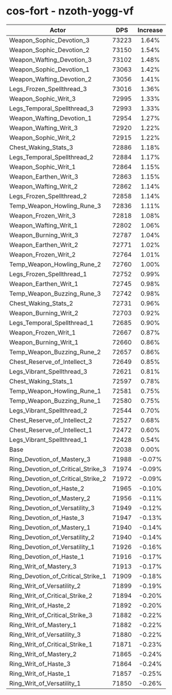 # cos-fort - nzoth-yogg-vf
| Actor | DPS | Increase |
|---|:---:|:---:|
|Weapon_Sophic_Devotion_3|73223|1.64%|
|Weapon_Sophic_Devotion_2|73150|1.54%|
|Weapon_Wafting_Devotion_3|73102|1.48%|
|Weapon_Sophic_Devotion_1|73063|1.42%|
|Weapon_Wafting_Devotion_2|73056|1.41%|
|Legs_Frozen_Spellthread_3|73016|1.36%|
|Weapon_Sophic_Writ_3|72995|1.33%|
|Legs_Temporal_Spellthread_3|72993|1.33%|
|Weapon_Wafting_Devotion_1|72954|1.27%|
|Weapon_Wafting_Writ_3|72920|1.22%|
|Weapon_Sophic_Writ_2|72915|1.22%|
|Chest_Waking_Stats_3|72886|1.18%|
|Legs_Temporal_Spellthread_2|72884|1.17%|
|Weapon_Sophic_Writ_1|72864|1.15%|
|Weapon_Earthen_Writ_3|72863|1.15%|
|Weapon_Wafting_Writ_2|72862|1.14%|
|Legs_Frozen_Spellthread_2|72858|1.14%|
|Temp_Weapon_Howling_Rune_3|72836|1.11%|
|Weapon_Frozen_Writ_3|72818|1.08%|
|Weapon_Wafting_Writ_1|72802|1.06%|
|Weapon_Burning_Writ_3|72787|1.04%|
|Weapon_Earthen_Writ_2|72771|1.02%|
|Weapon_Frozen_Writ_2|72764|1.01%|
|Temp_Weapon_Howling_Rune_2|72760|1.00%|
|Legs_Frozen_Spellthread_1|72752|0.99%|
|Weapon_Earthen_Writ_1|72745|0.98%|
|Temp_Weapon_Buzzing_Rune_3|72742|0.98%|
|Chest_Waking_Stats_2|72731|0.96%|
|Weapon_Burning_Writ_2|72703|0.92%|
|Legs_Temporal_Spellthread_1|72685|0.90%|
|Weapon_Frozen_Writ_1|72667|0.87%|
|Weapon_Burning_Writ_1|72660|0.86%|
|Temp_Weapon_Buzzing_Rune_2|72657|0.86%|
|Chest_Reserve_of_Intellect_3|72649|0.85%|
|Legs_Vibrant_Spellthread_3|72621|0.81%|
|Chest_Waking_Stats_1|72597|0.78%|
|Temp_Weapon_Howling_Rune_1|72581|0.75%|
|Temp_Weapon_Buzzing_Rune_1|72580|0.75%|
|Legs_Vibrant_Spellthread_2|72544|0.70%|
|Chest_Reserve_of_Intellect_2|72527|0.68%|
|Chest_Reserve_of_Intellect_1|72472|0.60%|
|Legs_Vibrant_Spellthread_1|72428|0.54%|
|Base|72038|0.00%|
|Ring_Devotion_of_Mastery_3|71988|-0.07%|
|Ring_Devotion_of_Critical_Strike_3|71974|-0.09%|
|Ring_Devotion_of_Critical_Strike_2|71972|-0.09%|
|Ring_Devotion_of_Haste_2|71965|-0.10%|
|Ring_Devotion_of_Mastery_2|71956|-0.11%|
|Ring_Devotion_of_Versatility_3|71949|-0.12%|
|Ring_Devotion_of_Haste_3|71947|-0.13%|
|Ring_Devotion_of_Mastery_1|71940|-0.14%|
|Ring_Devotion_of_Versatility_2|71940|-0.14%|
|Ring_Devotion_of_Versatility_1|71926|-0.16%|
|Ring_Devotion_of_Haste_1|71916|-0.17%|
|Ring_Writ_of_Mastery_3|71913|-0.17%|
|Ring_Devotion_of_Critical_Strike_1|71909|-0.18%|
|Ring_Writ_of_Versatility_2|71899|-0.19%|
|Ring_Writ_of_Critical_Strike_2|71894|-0.20%|
|Ring_Writ_of_Haste_2|71892|-0.20%|
|Ring_Writ_of_Critical_Strike_3|71882|-0.22%|
|Ring_Writ_of_Mastery_1|71882|-0.22%|
|Ring_Writ_of_Versatility_3|71880|-0.22%|
|Ring_Writ_of_Critical_Strike_1|71871|-0.23%|
|Ring_Writ_of_Mastery_2|71865|-0.24%|
|Ring_Writ_of_Haste_3|71864|-0.24%|
|Ring_Writ_of_Haste_1|71857|-0.25%|
|Ring_Writ_of_Versatility_1|71850|-0.26%|
